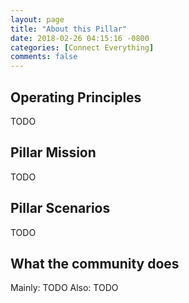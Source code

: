 ```yaml
---
layout: page
title: "About this Pillar"
date: 2018-02-26 04:15:16 -0800
categories: [Connect Everything]
comments: false
---
```


<!-- Here is where the Pillar leads can put in the main goals/principles of the Pillar -->

## Operating Principles

TODO

## Pillar Mission

TODO

## Pillar Scenarios

TODO

## What the community does

Mainly:
TODO
Also:
TODO
